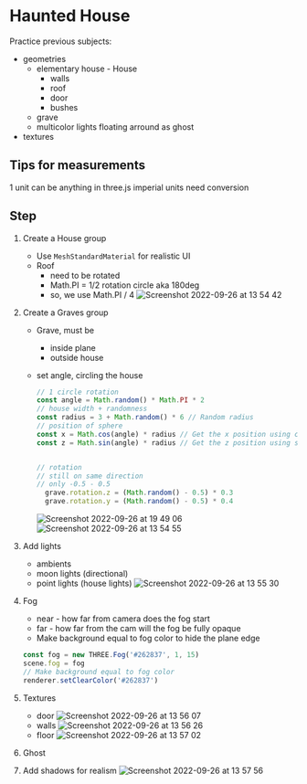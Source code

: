 # Haunted House
Practice previous subjects:
- geometries
    - elementary house - House
        - walls
        - roof
        - door
        - bushes
    - grave
    - multicolor lights floating arround as ghost
- textures

## Tips for measurements
1 unit can be anything in three.js
imperial units need conversion

## Step
1. Create a House group
    - Use `MeshStandardMaterial` for realistic UI
    - Roof
        - need to be rotated
        - Math.PI = 1/2 rotation circle aka 180deg
        - so, we use Math.PI / 4
![Screenshot 2022-09-26 at 13 54 42](https://user-images.githubusercontent.com/31156788/192212091-882b6830-3eac-4b5c-aa12-39f34c492819.png)

2. Create a Graves group
    - Grave, must be
        - inside plane
        - outside house
    - set angle, circling the house
        ```js
        // 1 circle rotation
        const angle = Math.random() * Math.PI * 2
        // house width + randomness
        const radius = 3 + Math.random() * 6 // Random radius
        // position of sphere
        const x = Math.cos(angle) * radius // Get the x position using cosinus
        const z = Math.sin(angle) * radius // Get the z position using sinus
        
        
        // rotation
        // still on same direction
        // only -0.5 - 0.5
          grave.rotation.z = (Math.random() - 0.5) * 0.3
          grave.rotation.y = (Math.random() - 0.5) * 0.4
        ```
        
        ![Screenshot 2022-09-26 at 19 49 06](https://user-images.githubusercontent.com/31156788/192280637-37f6e5c7-dfb3-423c-88e0-fc67238a7826.png)
![Screenshot 2022-09-26 at 13 54 55](https://user-images.githubusercontent.com/31156788/192212126-149da62a-8990-47cc-b928-ff7a3e0cdc96.png)



3. Add lights
    - ambients
    - moon lights (directional)
    - point lights (house lights)
    ![Screenshot 2022-09-26 at 13 55 30](https://user-images.githubusercontent.com/31156788/192212234-b84b35e5-1fe7-42ae-81ac-7404befb4799.png)

4. Fog
    - near - how far from camera does the fog start
    - far - how far from the cam will the fog be fully opaque
    - Make background equal to fog color to hide the plane edge 
    ```js
    const fog = new THREE.Fog('#262837', 1, 15)
    scene.fog = fog
    // Make background equal to fog color
    renderer.setClearColor('#262837')
    ```
5. Textures
    - door
    ![Screenshot 2022-09-26 at 13 56 07](https://user-images.githubusercontent.com/31156788/192212345-04aaf496-9b8c-4850-a539-6c21a16a3813.png)
    - walls
    ![Screenshot 2022-09-26 at 13 56 26](https://user-images.githubusercontent.com/31156788/192212392-56ebb159-0414-46a2-8180-37161fa2ae12.png)
    - floor
    ![Screenshot 2022-09-26 at 13 57 02](https://user-images.githubusercontent.com/31156788/192212497-266e4229-9f5e-432b-ae91-863a8d5daa46.png)

6. Ghost
 
7. Add shadows for realism
![Screenshot 2022-09-26 at 13 57 56](https://user-images.githubusercontent.com/31156788/192212630-dbc96a82-3cf1-45a4-926e-f2a15fd74bb7.png)
